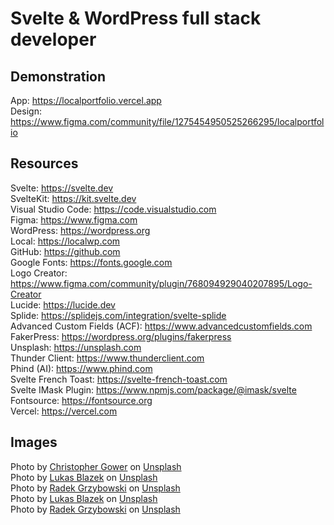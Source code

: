 # Svelte & WordPress full stack developer

## Demonstration
App: https://localportfolio.vercel.app  
Design: https://www.figma.com/community/file/1275454950525266295/localportfolio  

## Resources  
Svelte: https://svelte.dev  
SvelteKit: https://kit.svelte.dev  
Visual Studio Code: https://code.visualstudio.com  
Figma: https://www.figma.com  
WordPress: https://wordpress.org  
Local: https://localwp.com  
GitHub: https://github.com  
Google Fonts: https://fonts.google.com  
Logo Creator: https://www.figma.com/community/plugin/768094929040207895/Logo-Creator  
Lucide: https://lucide.dev  
Splide: https://splidejs.com/integration/svelte-splide  
Advanced Custom Fields (ACF): https://www.advancedcustomfields.com  
FakerPress: https://wordpress.org/plugins/fakerpress  
Unsplash: https://unsplash.com  
Thunder Client: https://www.thunderclient.com  
Phind (AI): https://www.phind.com  
Svelte French Toast: https://svelte-french-toast.com  
Svelte IMask Plugin: https://www.npmjs.com/package/@imask/svelte  
Fontsource: https://fontsource.org  
Vercel: https://vercel.com  

## Images  
Photo by <a href="https://unsplash.com/@cgower?utm_source=unsplash&utm_medium=referral&utm_content=creditCopyText">Christopher Gower</a> on <a href="https://unsplash.com/photos/m_HRfLhgABo?utm_source=unsplash&utm_medium=referral&utm_content=creditCopyText">Unsplash</a>  
Photo by <a href="https://unsplash.com/@goumbik?utm_source=unsplash&utm_medium=referral&utm_content=creditCopyText">Lukas Blazek</a> on <a href="https://unsplash.com/photos/mcSDtbWXUZU?utm_source=unsplash&utm_medium=referral&utm_content=creditCopyText">Unsplash</a>  
Photo by <a href="https://unsplash.com/@rgrzybowski?utm_source=unsplash&utm_medium=referral&utm_content=creditCopyText">Radek Grzybowski</a> on <a href="https://unsplash.com/photos/eBRTYyjwpRY?utm_source=unsplash&utm_medium=referral&utm_content=creditCopyText">Unsplash</a>  
Photo by <a href="https://unsplash.com/@goumbik?utm_source=unsplash&utm_medium=referral&utm_content=creditCopyText">Lukas Blazek</a> on <a href="https://unsplash.com/photos/mcSDtbWXUZU?utm_source=unsplash&utm_medium=referral&utm_content=creditCopyText">Unsplash</a>  
Photo by <a href="https://unsplash.com/@rgrzybowski?utm_source=unsplash&utm_medium=referral&utm_content=creditCopyText">Radek Grzybowski</a> on <a href="https://unsplash.com/photos/eBRTYyjwpRY?utm_source=unsplash&utm_medium=referral&utm_content=creditCopyText">Unsplash</a>  